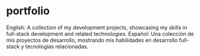 # portfolio
English: A collection of my development projects, showcasing my skills in full-stack development and related technologies. Español: Una colección de mis proyectos de desarrollo, mostrando mis habilidades en desarrollo full-stack y tecnologías relacionadas.
